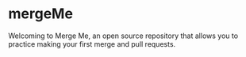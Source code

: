 # mergeMe
Welcoming to Merge Me, an open source repository that allows you to practice making your first merge and pull requests.

